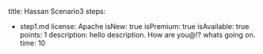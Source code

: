 title: Hassan Scenario3
steps:
  - step1.md
license: Apache
isNew: true
isPremium: true
isAvailable: true
points: 1
description: hello description. How are you@!? whats going on.
time: 10
